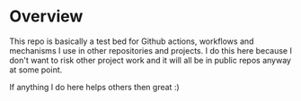 # Overview
This repo is basically a test bed for Github actions, workflows and mechanisms I use in other repositories and projects.
I do this here because I don't want to risk other project work and it will all be in public repos anyway at some point.

If anything I do here helps others then great :)